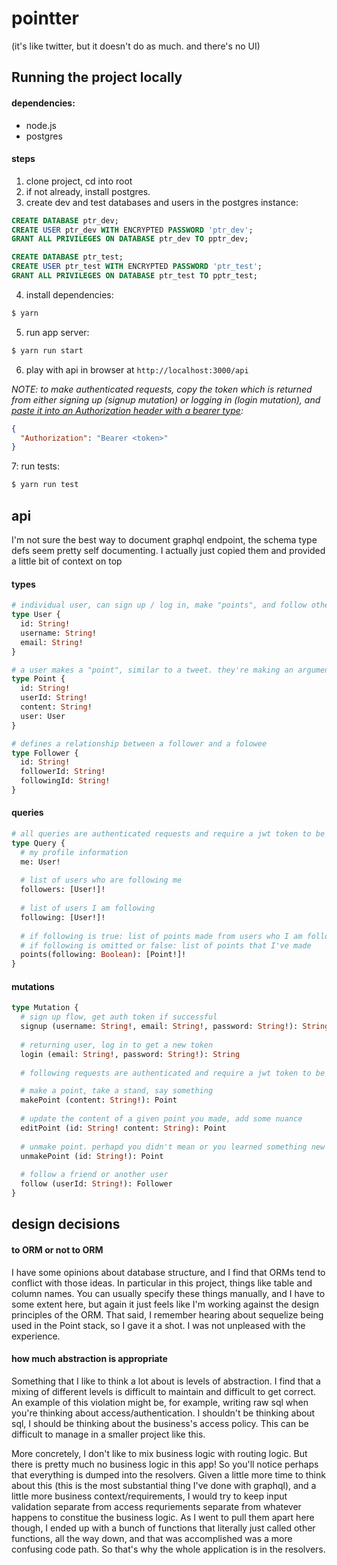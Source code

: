 # pointter
(it's like twitter, but it doesn't do as much. and there's no UI)

## Running the project locally
#### dependencies:
* node.js
* postgres
#### steps
1. clone project, cd into root
2. if not already, install postgres.
3. create dev and test databases and users in the postgres instance:
``` sql
CREATE DATABASE ptr_dev;
CREATE USER ptr_dev WITH ENCRYPTED PASSWORD 'ptr_dev';
GRANT ALL PRIVILEGES ON DATABASE ptr_dev TO pptr_dev;

CREATE DATABASE ptr_test;
CREATE USER ptr_test WITH ENCRYPTED PASSWORD 'ptr_test';
GRANT ALL PRIVILEGES ON DATABASE ptr_test TO pptr_test;
```
4. install dependencies:
``` bash
$ yarn
```
5. run app server:
``` bash
$ yarn run start
```
6. play with api in browser at `http://localhost:3000/api`  


*NOTE: to make authenticated requests, copy the token which is returned from either signing up (signup mutation) or logging in (login mutation), and [paste it into an Authorization header with a bearer type](https://i.imgur.com/xs5jAMm.png):*
``` json
{
  "Authorization": "Bearer <token>"
}
```
7: run tests:
``` bash
$ yarn run test
```

## api  
I'm not sure the best way to document graphql endpoint, the schema type defs seem pretty self documenting. I actually just copied them and provided a little bit of context on top
#### types
``` graphql
# individual user, can sign up / log in, make "points", and follow other users
type User {
  id: String!
  username: String!
  email: String!
}

# a user makes a "point", similar to a tweet. they're making an argument.
type Point {
  id: String!
  userId: String!
  content: String!
  user: User
}

# defines a relationship between a follower and a folowee
type Follower {
  id: String!
  followerId: String!
  followingId: String!
}
```

#### queries
``` graphql
# all queries are authenticated requests and require a jwt token to be provided in the Authorization header
type Query {  
  # my profile information
  me: User!
  
  # list of users who are following me
  followers: [User!]!
  
  # list of users I am following
  following: [User!]!
  
  # if following is true: list of points made from users who I am following
  # if following is omitted or false: list of points that I've made
  points(following: Boolean): [Point!]!
}
```

#### mutations
``` graphql
type Mutation {
  # sign up flow, get auth token if successful
  signup (username: String!, email: String!, password: String!): String
  
  # returning user, log in to get a new token
  login (email: String!, password: String!): String
  
  # following requests are authenticated and require a jwt token to be provided in the Authorization header

  # make a point, take a stand, say something
  makePoint (content: String!): Point
  
  # update the content of a given point you made, add some nuance
  editPoint (id: String! content: String): Point
  
  # unmake point. perhapd you didn't mean or you learned something new and want to take it back
  unmakePoint (id: String!): Point
  
  # follow a friend or another user
  follow (userId: String!): Follower
}
```

## design decisions
#### to ORM or not to ORM
I have some opinions about database structure, and I find that ORMs tend to conflict with those ideas. In particular in this project, things like table and column names. You can usually specify these things manually, and I have to some extent here, but again it just feels like I'm working against the design principles of the ORM. That said, I remember hearing about sequelize being used in the Point stack, so I gave it a shot. I was not unpleased with the experience.

#### how much abstraction is appropriate
Something that I like to think a lot about is levels of abstraction. I find that a mixing of different levels is difficult to maintain and difficult to get correct. An example of this violation might be, for example, writing raw sql when you're thinking about access/authentication. I shouldn't be thinking about sql, I should be thinking about the business's access policy. This can be difficult to manage in a smaller project like this.  

More concretely, I don't like to mix business logic with routing logic. But there is pretty much no business logic in this app! So you'll notice perhaps that everything is dumped into the resolvers. Given a little more time to think about this (this is the most substantial thing I've done with graphql), and a little more business context/requirements, I would try to keep input validation separate from access requriements separate from whatever happens to constitue the business logic. As I went to pull them apart here though, I ended up with a bunch of functions that literally just called other functions, all the way down, and that was accomplished was a more confusing code path. So that's why the whole application is in the resolvers.
